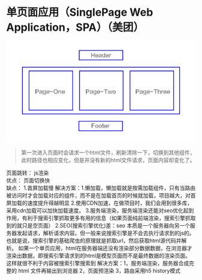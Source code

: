 # 单页面应用（SinglePage Web Application，SPA）（美团）
![single](https://github.com/SkrHeart/dailyNote/blob/main/%E7%89%9B%E5%AE%A2/%E9%9D%A2%E7%BB%8F/single.png)
>第一次进入页面时会请求一个html文件，刷新清除一下，切换到其他组件，此时路径也相应变化，但是并没有新的html文件请求，页面内容却变化了。

页面跳转： js渲染  
优点： 页面切换快  
缺点：
1.首屏加载慢
解决方案：1.懒加载，懒加载就是按需加载组件，只有当路由被访问时才会加载对应的组件，而不是在加载首页的时候就加载，项目越大，对首屏加载的速度提升得越明显
2.使用CDN加速，在做项目时，我们会用到很多库，采用cdn加载可以加快加载速度。
3.服务端渲染，服务端渲染还能对seo优化起到作用，有利于搜索引擎抓取更多有用的信息（如果页面纯前端渲染，搜索引擎抓取到的就只是空页面）
2.SEO(搜索引擎优化)差：seo 本质是一个服务器向另一个服务器发起请求，解析请求内容。但一般来说搜索引擎是不会去执行请求到的js的。也就是说，搜索引擎的基础爬虫的原理就是抓取url，然后获取html源代码并解析。 如果一个单页应用，html在服务器端还没有渲染部分数据数据，在浏览器才渲染出数据，即搜索引擎请求到的html是模型页面而不是最终数据的渲染页面。 这样就很不利于内容被搜索引擎搜索到
解决方案：1，服务端渲染，服务器合成完整的 html 文件再输出到浏览器
2，页面预渲染
3，路由采用h5 history模式
